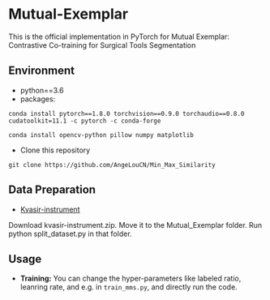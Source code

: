# Mutual-Exemplar
This is the official implementation in PyTorch for Mutual Exemplar: Contrastive Co-training for Surgical Tools Segmentation

## Environment

- python==3.6
- packages:
```
conda install pytorch==1.8.0 torchvision==0.9.0 torchaudio==0.8.0 cudatoolkit=11.1 -c pytorch -c conda-forge
```
```
conda install opencv-python pillow numpy matplotlib
```
- Clone this repository
```
git clone https://github.com/AngeLouCN/Min_Max_Similarity
```
## Data Preparation

- [Kvasir-instrument](https://datasets.simula.no/kvasir-instrument/)

Download kvasir-instrument.zip.
Move it to the Mutual_Exemplar folder.
Run python split_dataset.py in that folder.

## Usage

- **Training:**
You can change the hyper-parameters like labeled ratio, leanring rate, and e.g. in ```train_mms.py```, and directly run the code.
